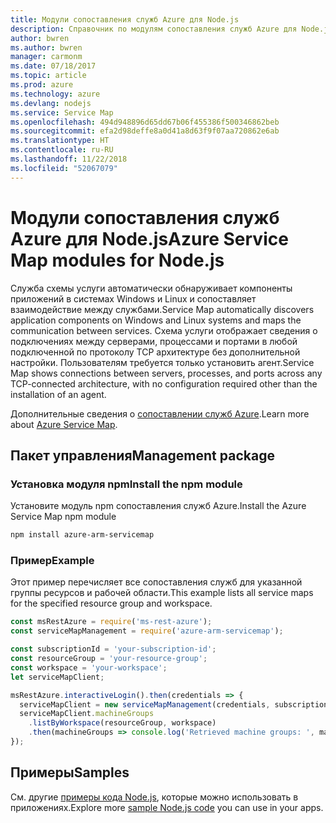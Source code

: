 ```yaml
---
title: Модули сопоставления служб Azure для Node.js
description: Справочник по модулям сопоставления служб Azure для Node.js
author: bwren
ms.author: bwren
manager: carmonm
ms.date: 07/18/2017
ms.topic: article
ms.prod: azure
ms.technology: azure
ms.devlang: nodejs
ms.service: Service Map
ms.openlocfilehash: 494d948896d65dd67b06f455386f500346862beb
ms.sourcegitcommit: efa2d98deffe8a0d41a8d63f9f07aa720862e6ab
ms.translationtype: HT
ms.contentlocale: ru-RU
ms.lasthandoff: 11/22/2018
ms.locfileid: "52067079"
---
```

# <a name="azure-service-map-modules-for-nodejs"></a><span data-ttu-id="0f45c-103">Модули сопоставления служб Azure для Node.js</span><span class="sxs-lookup"><span data-stu-id="0f45c-103">Azure Service Map modules for Node.js</span></span>

<span data-ttu-id="0f45c-104">Служба схемы услуги автоматически обнаруживает компоненты приложений в системах Windows и Linux и сопоставляет взаимодействие между службами.</span><span class="sxs-lookup"><span data-stu-id="0f45c-104">Service Map automatically discovers application components on Windows and Linux systems and maps the communication between services.</span></span> <span data-ttu-id="0f45c-105">Схема услуги отображает сведения о подключениях между серверами, процессами и портами в любой подключенной по протоколу TCP архитектуре без дополнительной настройки. Пользователям требуется только установить агент.</span><span class="sxs-lookup"><span data-stu-id="0f45c-105">Service Map shows connections between servers, processes, and ports across any TCP-connected architecture, with no configuration required other than the installation of an agent.</span></span>

<span data-ttu-id="0f45c-106">Дополнительные сведения о [сопоставлении служб Azure](https://docs.microsoft.com/azure/operations-management-suite/operations-management-suite-service-map).</span><span class="sxs-lookup"><span data-stu-id="0f45c-106">Learn more about [Azure Service Map](https://docs.microsoft.com/azure/operations-management-suite/operations-management-suite-service-map).</span></span>

## <a name="management-package"></a><span data-ttu-id="0f45c-107">Пакет управления</span><span class="sxs-lookup"><span data-stu-id="0f45c-107">Management package</span></span>

### <a name="install-the-npm-module"></a><span data-ttu-id="0f45c-108">Установка модуля npm</span><span class="sxs-lookup"><span data-stu-id="0f45c-108">Install the npm module</span></span>

<span data-ttu-id="0f45c-109">Установите модуль npm сопоставления служб Azure.</span><span class="sxs-lookup"><span data-stu-id="0f45c-109">Install the Azure Service Map npm module</span></span>

```bash
npm install azure-arm-servicemap
```

### <a name="example"></a><span data-ttu-id="0f45c-110">Пример</span><span class="sxs-lookup"><span data-stu-id="0f45c-110">Example</span></span>

<span data-ttu-id="0f45c-111">Этот пример перечисляет все сопоставления служб для указанной группы ресурсов и рабочей области.</span><span class="sxs-lookup"><span data-stu-id="0f45c-111">This example lists all service maps for the specified resource group and workspace.</span></span>

```javascript
const msRestAzure = require('ms-rest-azure');
const serviceMapManagement = require('azure-arm-servicemap');

const subscriptionId = 'your-subscription-id';
const resourceGroup = 'your-resource-group';
const workspace = 'your-workspace';
let serviceMapClient;

msRestAzure.interactiveLogin().then(credentials => {
  serviceMapClient = new serviceMapManagement(credentials, subscriptionId);
  serviceMapClient.machineGroups
    .listByWorkspace(resourceGroup, workspace)
    .then(machineGroups => console.log('Retrieved machine groups: ', machineGroups));
});
```

## <a name="samples"></a><span data-ttu-id="0f45c-112">Примеры</span><span class="sxs-lookup"><span data-stu-id="0f45c-112">Samples</span></span>

<span data-ttu-id="0f45c-113">См. другие [примеры кода Node.js](https://azure.microsoft.com/resources/samples/?platform=nodejs), которые можно использовать в приложениях.</span><span class="sxs-lookup"><span data-stu-id="0f45c-113">Explore more [sample Node.js code](https://azure.microsoft.com/resources/samples/?platform=nodejs) you can use in your apps.</span></span>
